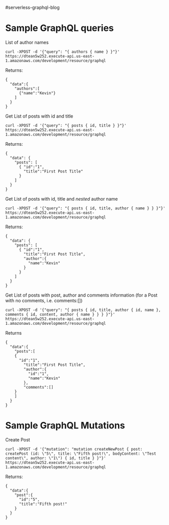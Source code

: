 #serverless-graphql-blog

# Sample GraphQL queries

List of author names
```
curl -XPOST -d '{"query": "{ authors { name } }"}' https://dtean5w252.execute-api.us-east-1.amazonaws.com/development/resource/graphql
```

Returns:
```
{
  "data":{
    "authors":[
      {"name":"Kevin"}
    ]
  }
}
```

Get List of posts with id and title
```
curl -XPOST -d '{"query": "{ posts { id, title } }"}' https://dtean5w252.execute-api.us-east-1.amazonaws.com/development/resource/graphql
```

Returns:
```
{
  "data": {
    "posts": [
      { "id":"1",
        "title":"First Post Title"
      }
    ]
  }
}
```

Get List of posts with id, title and *nested* author name
```
curl -XPOST -d '{"query": "{ posts { id, title, author { name } } }"}' https://dtean5w252.execute-api.us-east-1.amazonaws.com/development/resource/graphql
```

Returns:
```
{
  "data": {
    "posts": [
      { "id":"1",
        "title":"First Post Title",
        "author":{
          "name":"Kevin"
        }
      }
    ]
  }
}
```

Get List of posts with post, author and comments information (for a Post with no comments, i.e. comments:[])
```
curl -XPOST -d '{"query": "{ posts { id, title, author { id, name }, comments { id, content, author { name } } } }"}' https://dtean5w252.execute-api.us-east-1.amazonaws.com/development/resource/graphql
```

Returns
```
{
  "data":{
    "posts":[
    {
      "id":"1",
        "title":"First Post Title",
        "author":{
          "id":"1",
          "name":"Kevin"
        },
        "comments":[]
    }
    ]
  }
}
```


# Sample GraphQL Mutations
Create Post
```
curl -XPOST -d '{"mutation": "mutation createNewPost { post: createPost (id: \"5\", title: \"Fifth post!\", bodyContent: \"Test content\", author: \"1\") { id, title } }"}' https://dtean5w252.execute-api.us-east-1.amazonaws.com/development/resource/graphql
```

Returns:
```
{
  "data":{
    "post":{
      "id":"5",
      "title":"Fifth post!"
    }
  }
}
```
